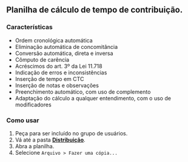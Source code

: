 ## Planilha de cálculo de tempo de contribuição.

### Características

* Ordem cronológica automática
* Eliminação automática de concomitância
* Conversão automática, direta e inversa
* Cômputo de carência
* Acréscimos do art. 3º da Lei 11.718
* Indicação de erros e inconsistências
* Inserção de tempo em CTC 
* Inserção de notas e observações
* Preenchimento automático, com uso de complemento
* Adaptação do cálculo a qualquer entendimento, com o uso de modificadores

### Como usar

1. Peça para ser incluído no grupo de usuários.
2. Vá até a pasta **<a href="https://drive.google.com/drive/folders/0B2B1B7RRK5HmS0I2clRTTTJiMXc" target="_blank">Distribuição</a>**.
3. Abra a planilha.
4. Selecione `Arquivo > Fazer uma cópia...`